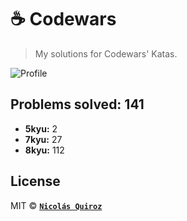 # :coffee: Codewars

> My solutions for Codewars' Katas.

![Profile](https://www.codewars.com/users/nhquiroz/badges/large)

## Problems solved: 141
  
- **5kyu:** 2
- **7kyu:** 27
- **8kyu:** 112

## License

MIT © **[`Nicolás Quiroz`](https://nicolasquiroz.com)**
